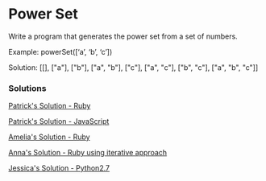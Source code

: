 Power Set
=========

Write a program that generates the power set from a set of numbers.

Example:
powerSet([‘a’, ‘b’, ‘c’])

Solution: [[], ["a"], ["b"], ["a", "b"], ["c"], ["a", "c"], ["b", "c"], ["a", "b", "c"]]

### Solutions
[Patrick's Solution - Ruby](https://github.com/adowns01/Intro-to-Whiteboarding-DBC/blob/master/solutions/RecursionSolutions/ruby/power_set.rb)

[Patrick's Solution - JavaScript](https://github.com/adowns01/Intro-to-Whiteboarding-DBC/blob/master/solutions/RecursionSolutions/js/powerSet.js)

[Amelia's Solution - Ruby](https://github.com/adowns01/Intro-to-Whiteboarding-DBC/blob/master/solutions/power-set-amelia.rb)

[Anna's Solution - Ruby using iterative approach](https://github.com/shinshinwu/Intro-to-Whiteboarding-DBC/blob/master/solutions/power-set-anna.rb)

[Jessica's Solution - Python2.7](https://github.com/chatasweetie/whiteboarding-and-coding-problems/blob/master/questions/power-set/solution/power_set.py)
